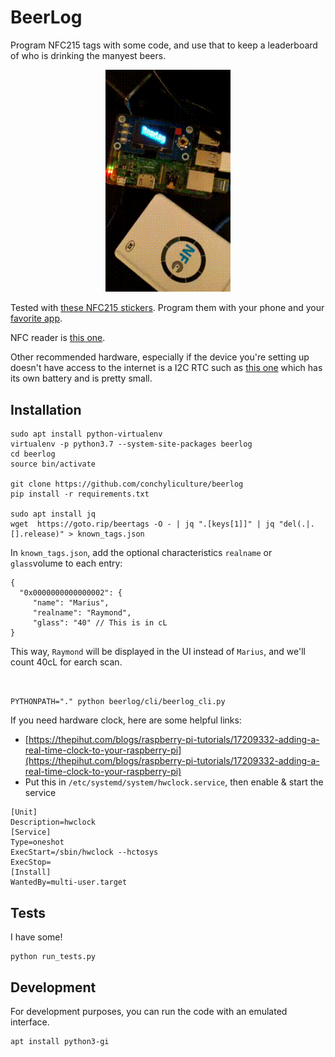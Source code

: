 # BeerLog

Program NFC215 tags with some code, and use that to keep a leaderboard of who is drinking the manyest beers.


<p align="center"><img src='doc/cheers.gif' width="200"/></p>

Tested with [these NFC215 stickers](https://www.aliexpress.com/item/32817199724.html). Program them with your phone and your [favorite app](https://github.com/HiddenRamblings/TagMo).

NFC reader is [this one](https://www.aliexpress.com/item/32548770388.html).

Other recommended hardware, especially if the device you're setting up doesn't have access to the internet is a I2C RTC such as [this one](https://www.aliexpress.com/item/32881077060.html) which has its own battery and is pretty small.

## Installation

```
sudo apt install python-virtualenv
virtualenv -p python3.7 --system-site-packages beerlog
cd beerlog
source bin/activate

git clone https://github.com/conchyliculture/beerlog
pip install -r requirements.txt

sudo apt install jq
wget  https://goto.rip/beertags -O - | jq ".[keys[1]]" | jq "del(.|.[].release)" > known_tags.json
```

In `known_tags.json`, add the optional characteristics `realname` or `glass`volume to each entry:
```
{
  "0x0000000000000002": {
     "name": "Marius",
     "realname": "Raymond",
     "glass": "40" // This is in cL
}
```

This way, `Raymond` will be displayed in the UI instead of `Marius`, and we'll count 40cL for earch scan.


```


PYTHONPATH="." python beerlog/cli/beerlog_cli.py
```

If you need hardware clock, here are some helpful links:

  * [https://thepihut.com/blogs/raspberry-pi-tutorials/17209332-adding-a-real-time-clock-to-your-raspberry-pi](https://thepihut.com/blogs/raspberry-pi-tutorials/17209332-adding-a-real-time-clock-to-your-raspberry-pi)
  * Put this in `/etc/systemd/system/hwclock.service`, then enable & start the service

```
[Unit]
Description=hwclock
[Service]
Type=oneshot
ExecStart=/sbin/hwclock --hctosys
ExecStop=
[Install]
WantedBy=multi-user.target
```

## Tests

I have some!

```
python run_tests.py
```

## Development

For development purposes, you can run the code with an emulated interface.

```
apt install python3-gi
```
